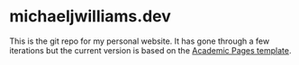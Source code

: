 # michaeljwilliams.dev

This is the git repo for my personal website.
It has gone through a few iterations but the current version is based on the [Academic Pages template](https://github.com/academicpages/academicpages.github.io).
